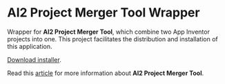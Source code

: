 # AI2 Project Merger Tool Wrapper

Wrapper for **AI2 Project Merger Tool**, which combine two App Inventor projects into one. This project facilitates the distribution and installation of this application.

[Download installer](https://github.com/fvarrui/AI2MergerTool/releases/download/v1.0.0/AI2MergerTool_1.0.0.exe).

Read this [article](https://appinventor.mit.edu/explore/resources/ai2-project-merger) for more information about **AI2 Project Merger Tool**.

